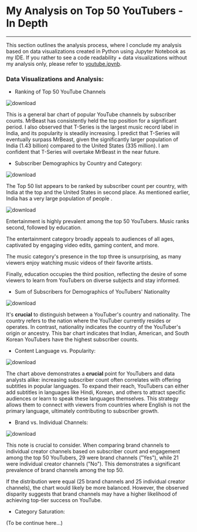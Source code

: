 # My Analysis on Top 50 YouTubers - In Depth

---

This section outlines the analysis process, where I conclude my analysis based on data visualizations created in Python using Jupyter Notebook as my IDE. If you rather to see a code readability + data visualizations without my analysis only, please refer to [youtube.ipynb](https://github.com/erickarambulo/youtube/blob/main/youtube.ipynb).

### Data Visualizations and Analysis:

- Ranking of Top 50 YouTube Channels

![download](https://github.com/user-attachments/assets/d30c1e30-6b93-4b7c-adaa-ec84ac59552e)

This is a general bar chart of popular YouTube channels by subscriber counts. MrBeast has consistently held the top position for a significant period. I also observed that T-Series is the largest music record label in India, and its popularity is steadily increasing. I predict that T-Series will eventually surpass MrBeast, given the significantly larger population of India (1.43 billion) compared to the United States (335 million). I am confident that T-Series will overtake MrBeast in the near future.

- Subscriber Demographics by Country and Category:

![download](https://github.com/user-attachments/assets/98b017ef-796b-4bfc-8e6a-39fc48493e4f)

The Top 50 list appears to be ranked by subscriber count per country, with India at the top and the United States in second place. As mentioned earlier, India has a very large population of people .

![download](https://github.com/user-attachments/assets/b8c72c80-5b26-425f-b892-f3ab2b85d053)

Entertainment is highly prevalent among the top 50 YouTubers. Music ranks second, followed by education.

The entertainment category broadly appeals to audiences of all ages, captivated by engaging video edits, gaming content, and more.

The music category's presence in the top three is unsurprising, as many viewers enjoy watching music videos of their favorite artists.

Finally, education occupies the third position, reflecting the desire of some viewers to learn from YouTubers on diverse subjects and stay informed.

- Sum of Subscribers for Demographics of YouTubers' Nationality

![download](https://github.com/user-attachments/assets/92283604-df30-47f2-9ec0-9b6d568b6f3e)

It's **crucial** to distinguish between a YouTuber's country and nationality. The country refers to the nation where the YouTuber currently resides or operates. In contrast, nationality indicates the country of the YouTuber's origin or ancestry. This bar chart indicates that Indian, American, and South Korean YouTubers have the highest subscriber counts.

- Content Language vs. Popularity:

![download](https://github.com/user-attachments/assets/d4e13068-b55a-434e-bfc6-83a8c685d2f3)

The chart above demonstrates a **crucial** point for YouTubers and data analysts alike: increasing subscriber count often correlates with offering subtitles in popular languages. To expand their reach, YouTubers can either add subtitles in languages like Hindi, Korean, and others to attract specific audiences or learn to speak these languages themselves. This strategy allows them to connect with viewers from countries where English is not the primary language, ultimately contributing to subscriber growth.

- Brand vs. Individual Channels:

![download](https://github.com/user-attachments/assets/b80dfe51-6da6-4d0a-a4ec-11b192957e62)

This note is crucial to consider. When comparing brand channels to individual creator channels based on subscriber count and engagement among the top 50 YouTubers, 29 were brand channels ("Yes"), while 21 were individual creator channels ("No"). This demonstrates a significant prevalence of brand channels among the top 50.

If the distribution were equal (25 brand channels and 25 individual creator channels), the chart would likely be more balanced. However, the observed disparity suggests that brand channels may have a higher likelihood of achieving top-tier success on YouTube.

- Category Saturation:

(To be continue here...)

